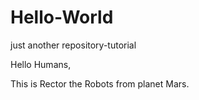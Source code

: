 # Hello-World
just another repository-tutorial

Hello Humans,

This is Rector the Robots  from planet Mars.
